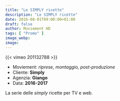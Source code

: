 ```yaml
---
title: "Le SIMPLY ricette"
description: "Le SIMPLY ricette"
date: 2016-08-01T09:00:00+01:00
draft: false
author: Moviement HD
tags: [ "Promo" ]
image_webp:
image:
---
```


{{< vimeo 201132788 >}}
<br>

- Moviement: *riprese, montaggio, post-produzione*
- Cliente: **Simply**
- Agenzia: **Giango**
- Data: **2016-2017**

La serie delle *simply* ricette per TV e web.

